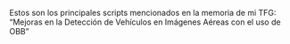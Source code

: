Estos son los principales scripts mencionados en la memoria de mi TFG: “Mejoras en la Detección de Vehículos
en Imágenes Aéreas con el uso de OBB”
